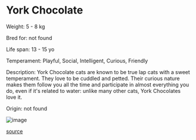 # York Chocolate

Weight: 5 - 8 kg

Bred for: not found 

Life span: 13 - 15 yo

Temperament: Playful, Social, Intelligent, Curious, Friendly

Description: York Chocolate cats are known to be true lap cats with a sweet temperament. They love to be cuddled and petted. Their curious nature makes them follow you all the time and participate in almost everything you do, even if it's related to water: unlike many other cats, York Chocolates love it.

Origin: not found

![image](https://cdn2.thecatapi.com/images/0SxW2SQ_S.jpg)

[source](https://api.thecatapi.com/v1/breeds/ycho)
